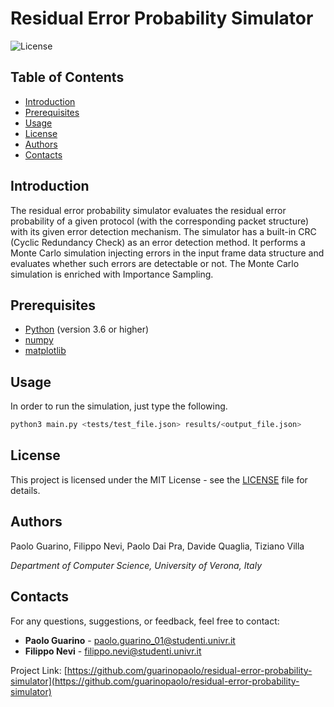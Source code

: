 # Residual Error Probability Simulator

![License](https://img.shields.io/badge/license-MIT-blue.svg)

## Table of Contents

- [Introduction](#introduction)
- [Prerequisites](#prerequisites)
- [Usage](#usage)
- [License](#license)
- [Authors](#authors)
- [Contacts](#contacts)

## Introduction

The residual error probability simulator evaluates the residual error probability of a given protocol (with the corresponding packet structure) with its given error detection mechanism. The simulator has a built-in CRC (Cyclic Redundancy Check) as an error detection method. It performs a Monte Carlo simulation injecting errors in the input frame data structure and evaluates whether such errors are detectable or not. The Monte Carlo simulation is enriched with Importance Sampling.

## Prerequisites

- [Python](https://www.python.org/downloads/) (version 3.6 or higher)
- [numpy](https://numpy.org/)
- [matplotlib](https://matplotlib.org/)

## Usage

In order to run the simulation, just type the following.
```sh
python3 main.py <tests/test_file.json> results/<output_file.json>
```

## License

This project is licensed under the MIT License - see the [LICENSE](LICENSE) file for details.

## Authors ##

Paolo Guarino, Filippo Nevi, Paolo Dai Pra, Davide Quaglia, Tiziano Villa

*Department of Computer Science, University of Verona, Italy*

## Contacts

For any questions, suggestions, or feedback, feel free to contact:

- **Paolo Guarino** - [paolo.guarino_01@studenti.univr.it](mailto:paolo.guarino_01@studenti.univr.it)
- **Filippo Nevi** - [filippo.nevi@studenti.univr.it](mailto:filippo.nevi@studenti.univr.it)

Project Link: [https://github.com/guarinopaolo/residual-error-probability-simulator](https://github.com/guarinopaolo/residual-error-probability-simulator)